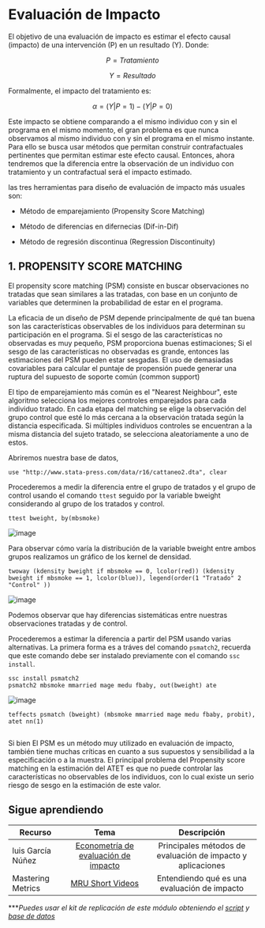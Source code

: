 # Evaluación de Impacto
 
El objetivo de una evaluación de impacto es estimar el efecto causal (impacto) de una
intervención (P) en un resultado (Y). Donde:

 $$P = Tratamiento$$
 
 $$Y = Resultado$$

Formalmente, el impacto del tratamiento es:

$$α = (Y | P=1) - (Y | P=0)$$

Este impacto se obtiene comparando a el mismo individuo con y sin el programa en el mismo momento, el gran problema es que nunca observamos al mismo individuo con y sin el programa en el mismo instante. Para ello se busca usar métodos que permitan construir contrafactuales pertinentes que permitan estimar este efecto causal. Entonces, ahora tendremos que la diferencia entre la observación de un individuo con tratamiento y un contrafactual será el impacto estimado.

las tres herramientas para diseño de evaluación de impacto más usuales son:

- Método de emparejamiento (Propensity Score Matching)

- Método de diferencias en difernecias (Dif-in-Dif)

- Método de regresión discontinua (Regression Discontinuity)


## 1.  PROPENSITY SCORE MATCHING

El propensity score matching (PSM) consiste en buscar observaciones no tratadas que sean similares a las tratadas, con base en un conjunto de variables que determinen la probabilidad de estar en el programa.

La eficacia de un diseño de PSM depende principalmente de qué tan buena son las características observables de los individuos para determinan su participación en el programa. Si el sesgo de las características no observadas es muy pequeño, PSM proporciona buenas estimaciones; Si el sesgo de las características no observadas es grande, entonces las estimaciones del PSM pueden estar sesgadas.
El uso de demasiadas covariables para calcular el puntaje de propensión puede generar una ruptura del supuesto de soporte común (common support)

El tipo de emparejamiento más común es el "Nearest Neighbour", este algoritmo selecciona los mejores controles emparejados para cada individuo tratado. En cada etapa del matching se elige la observación del grupo control que esté lo más cercana a la observación tratada según la distancia especificada. Si múltiples individuos controles se encuentran a la misma distancia del sujeto tratado, se selecciona aleatoriamente a uno de estos.

Abriremos nuestra base de datos, 

```
use "http://www.stata-press.com/data/r16/cattaneo2.dta", clear
```

Procederemos a medir la diferencia entre el grupo de tratados y el grupo de control usando el comando `ttest` seguido por la variable bweight considerando al grupo de los tratados y control.

```
ttest bweight, by(mbsmoke)
```

![image](https://user-images.githubusercontent.com/128189216/229262808-bc60d782-1461-4d1c-923b-6459dafeb427.png)

Para observar cómo varía la distribución de la variable bweight entre ambos grupos realizamos un gráfico de los kernel de densidad.

```
twoway (kdensity bweight if mbsmoke == 0, lcolor(red)) (kdensity bweight if mbsmoke == 1, lcolor(blue)), legend(order(1 "Tratado" 2 "Control" ))
```

![image](https://user-images.githubusercontent.com/128189216/229262920-1b96c286-84cc-4054-94aa-932c5855e8bb.png)

Podemos observar que hay diferencias sistemáticas entre nuestras observaciones tratadas y de control.

Procederemos a estimar la diferencia a partir del PSM usando varias alternativas. La primera forma es a tráves del comando `psmatch2`, recuerda que este comando debe ser instalado previamente con el comando `ssc install`.

```
ssc install psmatch2
psmatch2 mbsmoke mmarried mage medu fbaby, out(bweight) ate
```

![image](https://user-images.githubusercontent.com/128189216/229263163-88b75da0-09d6-4cc1-acd7-b6ffe84ef264.png)


```
teffects psmatch (bweight) (mbsmoke mmarried mage medu fbaby, probit), atet nn(1)
```

```
```











Si bien El PSM es un método muy utilizado en evaluación de impacto, también tiene muchas críticas en cuanto a sus supuestos y sensibilidad a la especificación o a la muestra. El principal problema del Propensity score matching en la estimación del ATET es que no puede controlar las características no observables de los individuos, con lo cual existe un serio riesgo de sesgo en la estimación de este valor.



## Sigue aprendiendo
| Recurso  | Tema | Descripción |
| ------------- |:-------------:|:-------------:|
| luis García Núñez  | [Econometría de evaluación de impacto](https://revistas.pucp.edu.pe/index.php/economia/article/view/2676http:// "Econometría de evaluación de impacto") | Principales métodos de evaluación de impacto y aplicaciones  |
| Mastering Metrics  | [MRU Short Videos](https://www.masteringmetrics.com/online-metrics-resources/ "MRU Short Videos")| Entendiendo qué es una evaluación de impacto |


****Puedes usar el kit de replicación de este módulo obteniendo el [script](https://github.com/Gladys91/Proyecto_STATA/tree/main/_An%C3%A1lisis/Scripts/Conceptos%20b%C3%A1sicos "script") y [base de datos](https://github.com/Gladys91/Proyecto_STATA/tree/main/_An%C3%A1lisis/Data "base de datos")* 
